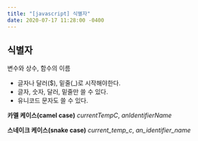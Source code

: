 ```yaml
---
title: "[javascript] 식별자"
date: 2020-07-17 11:28:00 -0400
---
```


## 식별자

변수와 상수, 함수의 이름

- 글자나 달러(\$), 밑줄(\_)로 시작해야한다.
- 글자, 숫자, 달러, 밑줄만 쓸 수 있다.
- 유니코드 문자도 쓸 수 있다.

**카멜 케이스(camel case)**
_currentTempC_, _anIdentifierName_

**스네이크 케이스(snake case)**
_current_temp_c_, _an_identifier_name_
